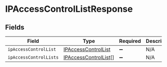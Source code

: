 # IPAccessControlListResponse


## Fields

| Field                                                               | Type                                                                | Required                                                            | Description                                                         |
| ------------------------------------------------------------------- | ------------------------------------------------------------------- | ------------------------------------------------------------------- | ------------------------------------------------------------------- |
| `ipAccessControlList`                                               | [IPAccessControlList](../../models/shared/ipaccesscontrollist.md)   | :heavy_minus_sign:                                                  | N/A                                                                 |
| `ipAccessControlLists`                                              | [IPAccessControlList](../../models/shared/ipaccesscontrollist.md)[] | :heavy_minus_sign:                                                  | N/A                                                                 |